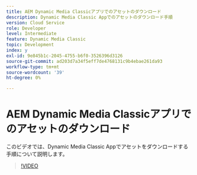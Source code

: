 ```yaml
---
title: AEM Dynamic Media Classicアプリでのアセットのダウンロード
description: Dynamic Media Classic Appでのアセットのダウンロード手順
version: Cloud Service
role: Developer
level: Intermediate
feature: Dynamic Media Classic
topic: Development
index: y
exl-id: 9e845b1c-2045-4755-b6f0-3526396d3126
source-git-commit: ad203d7a34f5eff7de4768131c9b4ebae261da93
workflow-type: tm+mt
source-wordcount: '39'
ht-degree: 0%

---
```


# AEM Dynamic Media Classicアプリでのアセットのダウンロード

このビデオでは、Dynamic Media Classic Appでアセットをダウンロードする手順について説明します。

>[!VIDEO](https://video.tv.adobe.com/v/335458?quality=9&learn=on)

